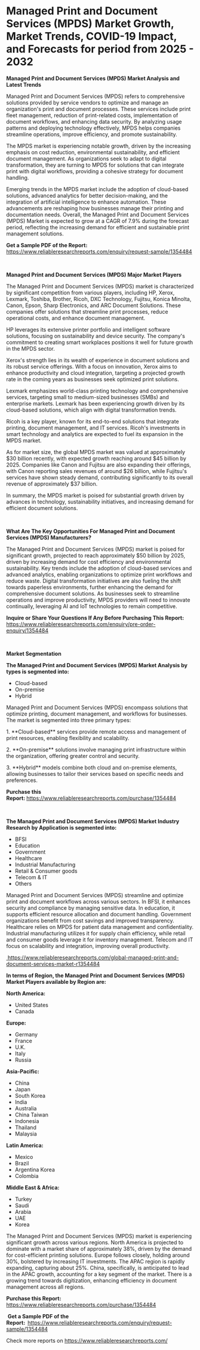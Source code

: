 <p><h1>Managed Print and Document Services (MPDS) Market Growth, Market Trends, COVID-19 Impact, and Forecasts for period from 2025 - 2032</h1></p><p><strong>Managed Print and Document Services (MPDS) Market Analysis and Latest Trends</strong></p>
<p><p>Managed Print and Document Services (MPDS) refers to comprehensive solutions provided by service vendors to optimize and manage an organization's print and document processes. These services include print fleet management, reduction of print-related costs, implementation of document workflows, and enhancing data security. By analyzing usage patterns and deploying technology effectively, MPDS helps companies streamline operations, improve efficiency, and promote sustainability.</p><p>The MPDS market is experiencing notable growth, driven by the increasing emphasis on cost reduction, environmental sustainability, and efficient document management. As organizations seek to adapt to digital transformation, they are turning to MPDS for solutions that can integrate print with digital workflows, providing a cohesive strategy for document handling.</p><p>Emerging trends in the MPDS market include the adoption of cloud-based solutions, advanced analytics for better decision-making, and the integration of artificial intelligence to enhance automation. These advancements are reshaping how businesses manage their printing and documentation needs. Overall, the Managed Print and Document Services (MPDS) Market is expected to grow at a CAGR of 7.9% during the forecast period, reflecting the increasing demand for efficient and sustainable print management solutions.</p></p>
<p><strong>Get a Sample PDF of the Report:&nbsp;</strong> <a href="https://www.reliableresearchreports.com/enquiry/request-sample/1354484?utm_campaign=2954&utm_medium=2&utm_source=Github&utm_content=ia&utm_term=11032025&utm_id=managed-print-and-document-services-mpds">https://www.reliableresearchreports.com/enquiry/request-sample/1354484</a></p>
<p>&nbsp;</p>
<p><strong>Managed Print and Document Services (MPDS) Major Market Players</strong></p>
<p><p>The Managed Print and Document Services (MPDS) market is characterized by significant competition from various players, including HP, Xerox, Lexmark, Toshiba, Brother, Ricoh, DXC Technology, Fujitsu, Konica Minolta, Canon, Epson, Sharp Electronics, and ARC Document Solutions. These companies offer solutions that streamline print processes, reduce operational costs, and enhance document management.</p><p>HP leverages its extensive printer portfolio and intelligent software solutions, focusing on sustainability and device security. The company's commitment to creating smart workplaces positions it well for future growth in the MPDS sector.</p><p>Xerox's strength lies in its wealth of experience in document solutions and its robust service offerings. With a focus on innovation, Xerox aims to enhance productivity and cloud integration, targeting a projected growth rate in the coming years as businesses seek optimized print solutions.</p><p>Lexmark emphasizes world-class printing technology and comprehensive services, targeting small to medium-sized businesses (SMBs) and enterprise markets. Lexmark has been experiencing growth driven by its cloud-based solutions, which align with digital transformation trends.</p><p>Ricoh is a key player, known for its end-to-end solutions that integrate printing, document management, and IT services. Ricoh's investments in smart technology and analytics are expected to fuel its expansion in the MPDS market.</p><p>As for market size, the global MPDS market was valued at approximately $30 billion recently, with expected growth reaching around $45 billion by 2025. Companies like Canon and Fujitsu are also expanding their offerings, with Canon reporting sales revenues of around $26 billion, while Fujitsu's services have shown steady demand, contributing significantly to its overall revenue of approximately $37 billion.</p><p>In summary, the MPDS market is poised for substantial growth driven by advances in technology, sustainability initiatives, and increasing demand for efficient document solutions.</p></p>
<p>&nbsp;</p>
<p><strong>What Are The Key Opportunities For Managed Print and Document Services (MPDS) Manufacturers?</strong></p>
<p><p>The Managed Print and Document Services (MPDS) market is poised for significant growth, projected to reach approximately $50 billion by 2025, driven by increasing demand for cost efficiency and environmental sustainability. Key trends include the adoption of cloud-based services and advanced analytics, enabling organizations to optimize print workflows and reduce waste. Digital transformation initiatives are also fueling the shift towards paperless environments, further enhancing the demand for comprehensive document solutions. As businesses seek to streamline operations and improve productivity, MPDS providers will need to innovate continually, leveraging AI and IoT technologies to remain competitive.</p></p>
<p><strong>Inquire or Share Your Questions If Any Before Purchasing This Report:</strong> <a href="https://www.reliableresearchreports.com/enquiry/pre-order-enquiry/1354484?utm_campaign=2954&utm_medium=2&utm_source=Github&utm_content=ia&utm_term=11032025&utm_id=managed-print-and-document-services-mpds">https://www.reliableresearchreports.com/enquiry/pre-order-enquiry/1354484</a></p>
<p>&nbsp;</p>
<p><strong>Market Segmentation</strong></p>
<p><strong>The Managed Print and Document Services (MPDS) Market Analysis by types is segmented into:</strong></p>
<p><ul><li>Cloud-based</li><li>On-premise</li><li>Hybrid</li></ul></p>
<p><p>Managed Print and Document Services (MPDS) encompass solutions that optimize printing, document management, and workflows for businesses. The market is segmented into three primary types: </p><p>1. **Cloud-based** services provide remote access and management of print resources, enabling flexibility and scalability. </p><p>2. **On-premise** solutions involve managing print infrastructure within the organization, offering greater control and security. </p><p>3. **Hybrid** models combine both cloud and on-premise elements, allowing businesses to tailor their services based on specific needs and preferences.</p></p>
<p><strong>Purchase this Report:&nbsp;</strong><a href="https://www.reliableresearchreports.com/purchase/1354484?utm_campaign=2954&utm_medium=2&utm_source=Github&utm_content=ia&utm_term=11032025&utm_id=managed-print-and-document-services-mpds">https://www.reliableresearchreports.com/purchase/1354484</a></p>
<p>&nbsp;</p>
<p><strong>The Managed Print and Document Services (MPDS) Market Industry Research by Application is segmented into:</strong></p>
<p><ul><li>BFSI</li><li>Education</li><li>Government</li><li>Healthcare</li><li>Industrial Manufacturing</li><li>Retail & Consumer goods</li><li>Telecom & IT</li><li>Others</li></ul></p>
<p><p>Managed Print and Document Services (MPDS) streamline and optimize print and document workflows across various sectors. In BFSI, it enhances security and compliance by managing sensitive data. In education, it supports efficient resource allocation and document handling. Government organizations benefit from cost savings and improved transparency. Healthcare relies on MPDS for patient data management and confidentiality. Industrial manufacturing utilizes it for supply chain efficiency, while retail and consumer goods leverage it for inventory management. Telecom and IT focus on scalability and integration, improving overall productivity.</p></p>
<p><a href="https://www.reliableresearchreports.com/global-managed-print-and-document-services-market-r1354484?utm_campaign=2954&utm_medium=2&utm_source=Github&utm_content=ia&utm_term=11032025&utm_id=managed-print-and-document-services-mpds">&nbsp;https://www.reliableresearchreports.com/global-managed-print-and-document-services-market-r1354484</a></p>
<p><strong>In terms of Region, the Managed Print and Document Services (MPDS) Market Players available by Region are:</strong></p>
<p>
    <p> <strong> North America: </strong>
        <ul>
            <li>United States</li>
            <li>Canada</li>
        </ul>
        </p> 
    <p> <strong> Europe: </strong>
        <ul>
            <li>Germany</li>
            <li>France</li>
            <li>U.K.</li>
            <li>Italy</li>
            <li>Russia</li>
        </ul>
        </p> 
    <p> <strong> Asia-Pacific: </strong>
        <ul>
            <li>China</li>
            <li>Japan</li>
            <li>South Korea</li>
            <li>India</li>
            <li>Australia</li>
            <li>China Taiwan</li>
            <li>Indonesia</li>
            <li>Thailand</li>
            <li>Malaysia</li>
        </ul>
        </p> 
    <p> <strong> Latin America: </strong>
        <ul>
            <li>Mexico</li>
            <li>Brazil</li>
            <li>Argentina Korea</li>
            <li>Colombia</li>
        </ul>
        </p> 
    <p> <strong> Middle East & Africa: </strong>
        <ul>
            <li>Turkey</li>
            <li>Saudi</li>
            <li>Arabia</li>
            <li>UAE</li>
            <li>Korea</li>
        </ul>
    </p>
    </p>
<p><p>The Managed Print and Document Services (MPDS) market is experiencing significant growth across various regions. North America is projected to dominate with a market share of approximately 38%, driven by the demand for cost-efficient printing solutions. Europe follows closely, holding around 30%, bolstered by increasing IT investments. The APAC region is rapidly expanding, capturing about 25%. China, specifically, is anticipated to lead in the APAC growth, accounting for a key segment of the market. There is a growing trend towards digitization, enhancing efficiency in document management across all regions.</p></p>
<p><strong>Purchase this Report: </strong><a href="https://www.reliableresearchreports.com/purchase/1354484?utm_campaign=2954&utm_medium=2&utm_source=Github&utm_content=ia&utm_term=11032025&utm_id=managed-print-and-document-services-mpds">https://www.reliableresearchreports.com/purchase/1354484</a></p>
<p>&nbsp;<strong>Get a Sample PDF of the Report:&nbsp;&nbsp;</strong><a href="https://www.reliableresearchreports.com/enquiry/request-sample/1354484?utm_campaign=2954&utm_medium=2&utm_source=Github&utm_content=ia&utm_term=11032025&utm_id=managed-print-and-document-services-mpds">https://www.reliableresearchreports.com/enquiry/request-sample/1354484</a></p>
<p><strong></strong></p>
<p>Check more reports on <a href="https://www.reliableresearchreports.com/?utm_campaign=2954&utm_medium=2&utm_source=Github&utm_content=ia&utm_term=11032025&utm_id=managed-print-and-document-services-mpds">https://www.reliableresearchreports.com/</a></p>